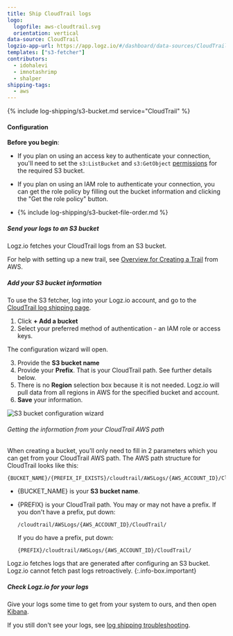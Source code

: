 ```yaml
---
title: Ship CloudTrail logs
logo:
  logofile: aws-cloudtrail.svg
  orientation: vertical
data-source: CloudTrail
logzio-app-url: https://app.logz.io/#/dashboard/data-sources/CloudTrail
templates: ["s3-fetcher"]
contributors:
  - idohalevi
  - imnotashrimp
  - shalper
shipping-tags:
  - aws
---
```


{% include log-shipping/s3-bucket.md service="CloudTrail" %}

#### Configuration

**Before you begin**:

* If you plan on using an access key to authenticate your connection, you'll need to set the `s3:ListBucket` and `s3:GetObject` [permissions](https://support.logz.io/hc/en-us/articles/209486129-Troubleshooting-AWS-IAM-Configuration-for-retrieving-logs-from-a-S3-Bucket) for the required S3 bucket.

* If you plan on using an IAM role to authenticate your connection, you can get the role policy by filling out the bucket information and clicking the "Get the role policy" button.

* {% include log-shipping/s3-bucket-file-order.md %}

<div class="tasklist">

##### Send your logs to an S3 bucket

Logz.io fetches your CloudTrail logs from an S3 bucket.

For help with setting up a new trail, see [Overview for Creating a Trail](https://docs.aws.amazon.com/awscloudtrail/latest/userguide/cloudtrail-create-and-update-a-trail.html) from AWS.


##### Add your S3 bucket information

<!-- logzio-inject:s3-config -->

To use the S3 fetcher, log into your Logz.io account, and go to the [CloudTrail log shipping page](https://app.logz.io/#/dashboard/data-sources/cloudtrail).

1. Click **+ Add a bucket**
2. Select your preferred method of authentication - an IAM role or access keys.

The configuration wizard will open.

3. Provide the **S3 bucket name**
4. Provide your **Prefix**. That is your CloudTrail path. See further details below.
5. There is no **Region** selection box because it is not needed. Logz.io will pull data from all regions in AWS for the specified bucket and account.
6. **Save** your information.

![S3 bucket configuration wizard](https://dytvr9ot2sszz.cloudfront.net/logz-docs/log-shipping/s3-configuration-wizard-no-region.png)


###### Getting the information from your CloudTrail AWS path

When creating a bucket, you'll only need to fill in 2 parameters which you can get from your CloudTrail AWS path. The AWS path structure for CloudTrail looks like this:

```
{BUCKET_NAME}/{PREFIX_IF_EXISTS}/cloudtrail/AWSLogs/{AWS_ACCOUNT_ID}/CloudTrail/
```

* {BUCKET_NAME} is your **S3 bucket name**.

* {PREFIX} is your CloudTrail path. You may or may not have a prefix.
   If you don't have a prefix, put down:

  ```
  /cloudtrail/AWSLogs/{AWS_ACCOUNT_ID}/CloudTrail/
  ```

  If you do have a prefix, put down:

  ```
  {PREFIX}/cloudtrail/AWSLogs/{AWS_ACCOUNT_ID}/CloudTrail/
  ```

Logz.io fetches logs that are generated after configuring an S3 bucket.
Logz.io cannot fetch past logs retroactively.
{:.info-box.important}

##### Check Logz.io for your logs

Give your logs some time to get from your system to ours, and then open [Kibana](https://app.logz.io/#/dashboard/kibana).

If you still don't see your logs, see [log shipping troubleshooting]({{site.baseurl}}/user-guide/log-shipping/log-shipping-troubleshooting.html).

</div>
